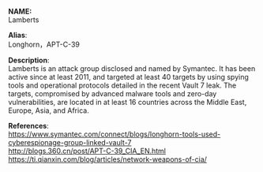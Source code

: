 **NAME:**  
Lamberts  

**Alias**:  
Longhorn，APT-C-39


**Description**:   
Lamberts is an attack group disclosed and named by Symantec. It has been active since at least 2011, and targeted at least 40 targets by using spying tools and operational protocols detailed in the recent Vault 7 leak.  The targets, compromised by advanced malware tools and zero-day vulnerabilities, are located in at least 16 countries across the Middle East, Europe, Asia, and Africa.
  
**References**:  
https://www.symantec.com/connect/blogs/longhorn-tools-used-cyberespionage-group-linked-vault-7  
http://blogs.360.cn/post/APT-C-39_CIA_EN.html  
https://ti.qianxin.com/blog/articles/network-weapons-of-cia/